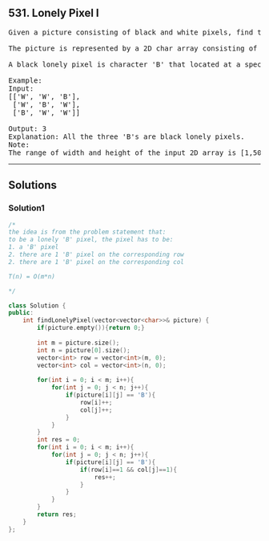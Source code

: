 ## 531. Lonely Pixel I
<pre>
Given a picture consisting of black and white pixels, find the number of black lonely pixels.

The picture is represented by a 2D char array consisting of 'B' and 'W', which means black and white pixels respectively.

A black lonely pixel is character 'B' that located at a specific position where the same row and same column don't have any other black pixels.

Example:
Input: 
[['W', 'W', 'B'],
 ['W', 'B', 'W'],
 ['B', 'W', 'W']]

Output: 3
Explanation: All the three 'B's are black lonely pixels.
Note:
The range of width and height of the input 2D array is [1,500].
</pre>

----------------------------------------------------------------------

## Solutions

### Solution1

```c++
/*
the idea is from the problem statement that:
to be a lonely 'B' pixel, the pixel has to be:
1. a 'B' pixel
2. there are 1 'B' pixel on the corresponding row
2. there are 1 'B' pixel on the corresponding col

T(n) = O(m*n)

*/

class Solution {
public:
    int findLonelyPixel(vector<vector<char>>& picture) {
        if(picture.empty()){return 0;}
        
        int m = picture.size();
        int n = picture[0].size();
        vector<int> row = vector<int>(m, 0);
        vector<int> col = vector<int>(n, 0);
        
        for(int i = 0; i < m; i++){
            for(int j = 0; j < n; j++){
                if(picture[i][j] == 'B'){
                    row[i]++;
                    col[j]++;
                }
            }
        }
        int res = 0;
        for(int i = 0; i < m; i++){
            for(int j = 0; j < n; j++){
                if(picture[i][j] == 'B'){
                    if(row[i]==1 && col[j]==1){
                        res++;
                    }
                }
            }
        }
        return res;
    }
};

```
